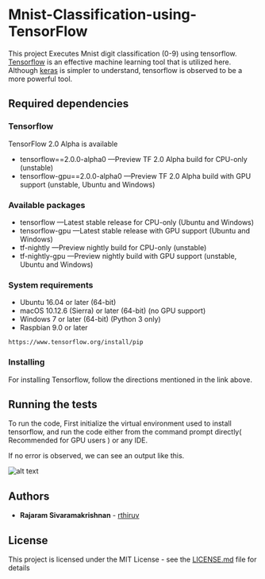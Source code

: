 # Mnist-Classification-using-TensorFlow

This project Executes Mnist digit classification (0-9) using tensorflow. [Tensorflow](https://www.tensorflow.org/overview/) is an effective machine learning tool that is utilized here. Although [keras](https://keras.io/) is simpler to understand, tensorflow is observed to be a more powerful tool. 


## Required dependencies

### Tensorflow
TensorFlow 2.0 Alpha is available
* tensorflow==2.0.0-alpha0 —Preview TF 2.0 Alpha build for CPU-only (unstable)
* tensorflow-gpu==2.0.0-alpha0 —Preview TF 2.0 Alpha build with GPU support (unstable, Ubuntu and Windows)
### Available packages
* tensorflow —Latest stable release for CPU-only (Ubuntu and Windows)
* tensorflow-gpu —Latest stable release with GPU support (Ubuntu and Windows)
* tf-nightly —Preview nightly build for CPU-only (unstable)
* tf-nightly-gpu —Preview nightly build with GPU support (unstable, Ubuntu and Windows)
### System requirements
* Ubuntu 16.04 or later (64-bit)
* macOS 10.12.6 (Sierra) or later (64-bit) (no GPU support)
* Windows 7 or later (64-bit) (Python 3 only)
* Raspbian 9.0 or later

```
https://www.tensorflow.org/install/pip
```

### Installing

For installing Tensorflow, follow the directions mentioned in the link above. 


## Running the tests

To run the code, First initialize the virtual environment used to install tensorflow, and run the code either from the command prompt directly( Recommended for GPU users ) or any IDE.

If no error is observed, we can see an output like this.  

![alt text](https://github.ncsu.edu/rthiruv/Mnist-Classification-using-TensorFlow/blob/master/Accuracy.JPG)

## Authors

* **Rajaram Sivaramakrishnan** - [rthiruv](https://github.ncsu.edu/rthiruv)

## License

This project is licensed under the MIT License - see the [LICENSE.md](LICENSE.md) file for details

